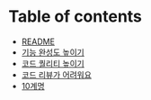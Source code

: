 # Table of contents

* [README](README.md)
* [기능 완성도 높이기](<README (1).md>)
* [코드 퀄리티 높이기](undefined-1.md)
* [코드 리뷰가 어려워요](undefined-2.md)
* [10계명](10.md)
